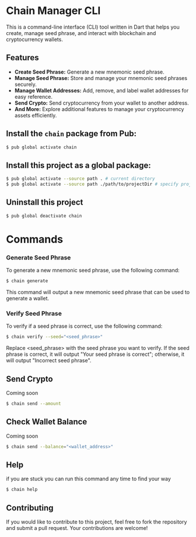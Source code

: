 # Chain Manager CLI

This is a command-line interface (CLI) tool written in Dart that helps you create, manage seed phrase, and interact with blockchain and cryptocurrency wallets. 

## Features

- **Create Seed Phrase:** Generate a new mnemonic seed phrase.
- **Manage Seed Phrase:** Store and manage your mnemonic seed phrases securely.
- **Manage Wallet Addresses:** Add, remove, and label wallet addresses for easy reference.
- **Send Crypto:** Send cryptocurrency from your wallet to another address.
- **And More:** Explore additional features to manage your cryptocurrency assets efficiently.



## Install the `chain` package from Pub:
```bash
$ pub global activate chain
```


## Install this project as a global package:
```bash
$ pub global activate --source path . # current directory
$ pub global activate --source path ./path/to/projectDir # specify project path
```

## Uninstall this project
```bash
$ pub global deactivate chain
```



# Commands

### Generate Seed Phrase
To generate a new mnemonic seed phrase, use the following command:

```bash
$ chain generate
```
This command will output a new mnemonic seed phrase that can be used to generate a wallet.

### Verify Seed Phrase
To verify if a seed phrase is correct, use the following command:

```bash 
$ chain verify --seed="<seed_phrase>"
```
Replace <seed_phrase> with the seed phrase you want to verify. If the seed phrase is correct, it will output "Your seed phrase is correct"; otherwise, it will output "Incorrect seed phrase".

## Send Crypto 
Coming soon 
```bash
$ chain send --amount 
```

## Check Wallet Balance
Coming soon 
```bash
$ chain send --balance="<wallet_address>" 
```

## Help
if you are stuck you can run this command any time to find your way

```bash
$ chain help
```

## Contributing

If you would like to contribute to this project, feel free to fork the repository and submit a pull request. Your contributions are welcome!






